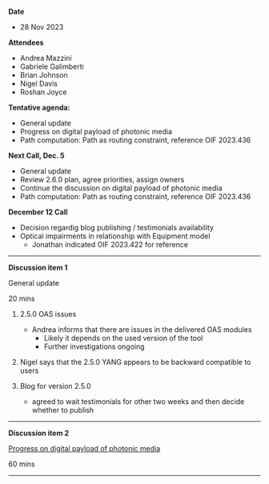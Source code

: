 **Date**
- 28 Nov 2023

**Attendees**
- Andrea Mazzini
- Gabriele Galimberti
- Brian Johnson
- Nigel Davis
- Roshan Joyce

**Tentative agenda:**
- General update
- Progress on digital payload of photonic media
- Path computation: Path as routing constraint, reference OIF 2023.436


**Next Call, Dec. 5**
- General update
- Review 2.6.0 plan, agree priorities, assign owners
- Continue the discussion on digital payload of photonic media
- Path computation: Path as routing constraint, reference OIF 2023.436

**December 12 Call**
- Decision regardig blog publishing / testimonials availability
- Optical impairments in relationship with Equipment model
   + Jonathan indicated OIF 2023.422 for reference

-------------------------------------------------------------------------------------
**Discussion item 1**

General update

20 mins

1) 2.5.0 OAS issues
     - Andrea informs that there are issues in the delivered OAS modules
       + Likely it depends on the used version of the tool
       + Further investigations ongoing

2) Nigel says that the 2.5.0 YANG appears to be backward compatible to users

3) Blog for version 2.5.0
     - agreed to wait testimonials for other two weeks and then decide whether to publish

-------------------------------------------------------------------------------------

**Discussion item 2**

[Progress on digital payload of photonic media](https://github.com/Open-Network-Models-and-Interfaces-ONMI/TAPI/wiki/Discussion-%E2%80%90-Digital-payload-of-photonic-media-%E2%80%90-Model-enhancements-and-generalizations)

60 mins

-------------------------------------------------------------------------------------
